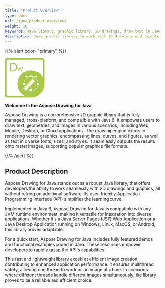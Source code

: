 ```yaml
---
title: "Product Overview"
type: docs
url: /java/product-overview/
weight: 10
keywords: Java library, graphic library, 2D drawings, draw text in Java, draw geometries in Java, draw images in Java, Java API
description: Java graphic library to work with 2D drawings with simple API.
---
```


{{% alert color="primary" %}} 

![Aspose.Drawing logo](product-overview_1)

**Welcome to the Aspose.Drawing for Java**

Aspose.Drawing is a comprehensive 2D graphic library that is fully managed, cross-platform, and compatible with Java 6. It empowers users to draw text, geometries, and images in various scenarios, including Web, Mobile, Desktop, or Cloud applications. The drawing engine excels in rendering vector graphics, encompassing lines, curves, and figures, as well as text in diverse fonts, sizes, and styles. It seamlessly outputs the results onto raster images, supporting popular graphics file formats.

{{% /alert %}}

## **Product Description**

Aspose.Drawing for Java stands out as a robust Java library, that offers developers the ability to work seamlessly with 2D drawings and graphics, all without relying on additional software. Its user-friendly Application Programming Interface (API) simplifies the learning curve.

Implemented in Java 6, Aspose.Drawing for Java is compatible with any JVM runtime environment, making it versatile for integration into diverse applications. Whether it's a Java Server Pages (JSP) Web Application or a Java Desktop Application running on Windows, Linux, MacOS, or Android, this library proves adaptable.

For a quick start, Aspose.Drawing for Java includes fully featured demos and functional examples coded in Java. These resources empower developers to rapidly grasp the API's capabilities.

This fast and lightweight library excels at efficient image creation, contributing to enhanced application performance. It ensures multithread safety, allowing one thread to work on an image at a time. In scenarios where different threads handle different images simultaneously, the library proves to be a reliable and efficient choice.
